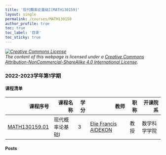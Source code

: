 ```yaml
---
title: '现代概率论基础I[MATH130159]'
layout: single
permalink: /courses/MATH130159
author_profile: true
toc: true
toc_label: '目录'
toc_sticky: true
---
```



<div class='notice--warning'>
	<p><i><a rel='license' href='http://creativecommons.org/licenses/by-nc-sa/4.0/'><img alt='Creative Commons License' style='border-width:0' src='https://i.creativecommons.org/l/by-nc-sa/4.0/88x31.png' /></a><br /> The content of this webpage is licensed under a <a rel='license' href='http://creativecommons.org/licenses/by-nc-sa/4.0/'>Creative Commons Attribution-NonCommercial-ShareAlike 4.0 International License</a>.</i></p>
</div>

### 2022-2023学年第1学期


#### 课程清单

<div style='text-align: center;' id='MATH130159_2223F'> <table id='MATH130159_2223F_table'>
  <thead>
    <tr style="text-align: right;">
      <th>课程序号</th>
      <th>课程名称</th>
      <th>学分</th>
      <th>教师</th>
      <th>职称</th>
      <th>开课院系</th>
    </tr>
  </thead>
  <tbody>
    <tr>
      <td><a href='https://fdu-math.github.io/courses/class-id/MATH130159-01'>MATH130159.01</a></td>
      <td>现代概率论基础I</td>
      <td>3</td>
      <td><a href='https://fdu-math.github.io/teachers/Elie_Francis_AIDEKON'>Elie Francis AIDEKON</a></td>
      <td>教授</td>
      <td>数学科学学院</td>
    </tr>
  </tbody>
</table></div>

#### Posts